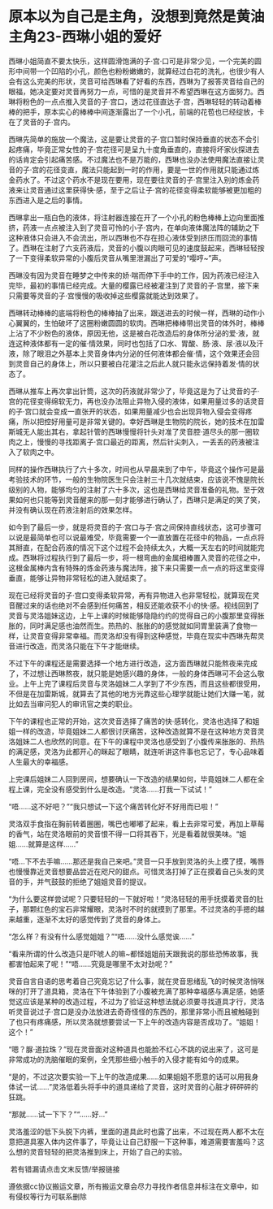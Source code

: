 # 原本以为自己是主角，没想到竟然是黄油主角23-西琳小姐的爱好

西琳小姐简直不要太快乐，这样圆滑饱满的子·宫·口可是非常少见，一个完美的圆形中间带一个凹陷的小孔，颜色也粉粉嫩嫩的，就算经过白花的洗礼，也很少有人会有这么完美的形状，灵音可给西琳看了好看的东西，西琳为了报答灵音给自己的眼福，她决定要对灵音再努力一点，可惜的是灵音并不希望西琳在这方面努力。西琳将粉色的一点点推入灵音的子·宫口，透过花径直达子·宫，西琳轻轻的转动着棒棒的把手，原本实心的棒棒中间逐渐露出了一个小孔，前端的花苞也已经绽放，卡在了灵音的子·宫内。

西琳先简单的施放一个魔法，这是要让灵音的子·宫口暂时保持垂直的状态不会引起疼痛，毕竟正常女性的子·宫花径可是呈九十度角垂直的，直接将坏家伙探进去的话肯定会引起痛苦感。不过魔法也不是万能的，西琳也没办法使用魔法直接让灵音的子·宫的花径变直，魔法只能起到一时的作用，要是一世的作用就只能通过炼金药水了。不过这个药水不是现在要用，现在要往灵音的子·宫里注入别的炼金药液来让灵音通过这里获得快·感，至于之后让子·宫的花径变得柔软能够被更加粗的东西进入是之后的事情。

西琳拿出一瓶白色的液体，将注射器连接在开了一个小孔的粉色棒棒上边向里面推挤，药液一点点被注入到了灵音可怜的小子·宫内，在单向液体魔法阵的辅助之下这种液体只会进入不会流出，所以西琳也不存在担心液体受到挤压而回流的事情了。西琳在注射了六支药液后，灵音的小腹以肉眼可见的速度鼓起来，西琳轻轻按了一下变得柔软异常的小腹后灵音从嘴里泄漏出了可爱的“嘤哼~”声。

西琳没有因为灵音在睡梦之中传来的娇·喘而停下手中的工作，因为药液已经注入完毕，最初的事情已经完成。大量的樱露已经被灌注到了灵音的子·宫里，接下来只需要等灵音的子·宫慢慢的吸收掉这些樱露就能达到效果了。

西琳转动棒棒的底端将粉色的棒棒抽了出来，跟送进去的时候一样，西琳的动作小心翼翼的，生怕破坏了这圈粉嫩圆圆的软肉。西琳把棒棒带出灵音的体外时，棒棒上沾了不少粉色的液体，原因无他，这是被白花改造后的身体所分泌的爱·液，就连这种液体都有一定的催·情效果，同时也包括了口水、胃酸、肠·液、尿·液以及汗液，除了眼泪之外基本上灵音身体内分泌的任何液体都会催·情，这个效果还会回到灵音自己的身体上，所以只要被白花灌注之后此人就只能永远保持着发·情的状态了。

西琳从推车上再次拿出针筒，这次的药液就非常少了，毕竟这是为了让灵音的子·宫的花径变得绵软无力，再也没办法阻止异物入侵的液体，如果用量过多的话灵音的子·宫口就会变成一直张开的状态，如果用量减少也会出现异物入侵会变得疼痛，所以把控好用量可是非常关键的。幸好西琳是生物院的院长，她的技术在加雷斯城无人能出其右，拿起针管的西琳慢慢将针头对准了灵音腔·道尽头的那一圈软肉之上，慢慢的寻找距离子·宫口最近的距离，然后针尖刺入，一丢丢的药液被注入了软肉之中。

同样的操作西琳执行了六十多次，时间也从早晨来到了中午，毕竟这个操作可是最考验技术的环节，一般的生物院医生只会注射三十几次就结束，应该说不愧是院长级别的人物，能够均匀的注射了六十多次，这也是西琳给灵音准备的礼物。至于效果如何也只能等到灵音醒来的那一刻才能够进行确认了，西琳只是满足的笑了笑，并没有确认现在药液注射后的效果怎样。

如今到了最后一步，就是将灵音的子·宫口与子·宫之间保持直线状态，这可步骤可以说是最简单也可以说最难受，毕竟需要一个一直放置在花径中的物品，一点点将其掰直，在配合药液的情况下这个过程不会持续太久，大概一天左右的时间就能完成。西琳将过程执行到了最后一步，将一根弯曲的金属细棒置入灵音的花径之中，这根金属棒内含有特殊的炼金药液与魔法阵，接下来只需要一点一点的将这里变得垂直，能够让异物非常轻松的进入就结束了。

现在已经将灵音的子·宫口变得柔软异常，再有异物进入也非常轻松，就算现在灵音醒过来的话也绝对不会感到任何痛苦，相反还能收获不小的快·感。视线回到了灵音与灵洛姐妹这边，上午上课的时候能够隐隐约约的觉得自己的小腹那里变得胀胀的，同时满足感也油然而生。热热的、胀胀的的感觉就如同胃里装满了食物一样，让灵音变得非常幸福。而灵洛却没有得到这种感觉，毕竟在现实中西琳先帮灵音进行改造，而灵洛只能在下午才能继续。

不过下午的课程还是需要选择一个地方进行改造，这方面西琳就只能熬夜来完成了，不过想让西琳熬夜，就只能是她感兴趣的身体，一般的身体西琳可不会这么敬业。上午上完了课程后灵音与灵洛姐妹二人学到了不少东西，而且这些都很受用，不但是在加雷斯城，就算去了其他的地方光靠这些心理学就能让她们大赚一笔，就比如去当审问犯人的审讯官之类的职业。

下午的课程也正常的开始，这次灵音选择了痛苦的快·感转化，灵洛也选择了和姐姐一样的改造，毕竟姐妹二人都很讨厌痛苦，这种改造就算不是在这种地方灵音灵洛姐妹二人也欣然的同意。在下午的课程中灵洛也感受到了小腹传来胀胀的、热热的满足感，灵洛为此都开心的眯起了眼睛，就连听讲这件事也忘记了，专心品味着人生最大的幸福感。

上完课后姐妹二人回到房间，想要确认一下改造的结果如何，毕竟姐妹二人都在全程上课，完全没有感受到什么是改造。“灵洛……打我一下试试！”

“唔……这不好吧？”“我只想试一下这个痛苦转化好不好用而已啦！”

灵洛双手食指在胸前转着圈圈，嘴巴也嘟嘟了起来，看上去非常可爱，再加上草莓的香气，站在灵洛眼前的灵音恨不得一口将其吞下，光是看着就很美味。“姐姐……就算是这样……”

“唔…下不去手嘛……那还是我自己来吧。”灵音一只手放到灵洛的头上摸了摸，嘴唇也慢慢靠近灵音想要品尝近在咫尺的甜点。可惜灵洛打掉了正在摸着自己头发的灵音的手，并气鼓鼓的拒绝了姐姐灵音的提议。

“为什么要这样尝试呢？只要轻轻的一下就好啦！”灵洛轻轻的用手抚摸着灵音的肚子，那颗红色的宝石非常耀眼，灵洛时不时的就摸到了那里。不过灵洛的手摁的越来越重，逐渐不太好的感觉传到了灵音的身体上。

“怎么样？有没有什么感觉姐姐？”“唔……没什么感觉诶……”

“看来所谓的什么改造只是吓唬人的嘛~都怪姐姐前天跟我说的那些恐怖故事，我都害怕起来了呢！”“唔……究竟是哪里不太对劲呢？”

灵音自言自语的思考着自己究竟忘记了什么事，就在灵音思绪乱飞的时候灵洛悄咪咪的打开了道具箱，灵洛在下午体验到了小腹被充满了那种幸福感与满足感，她感觉这应该是某种的改造过程，不过为了验证这种想法就必须要寻找道具才行，灵洛听灵音说过子·宫口是没办法放进去奇奇怪怪的东西的，那里非常小而且被触碰到了也只有疼痛感，所以灵洛就想要尝试一下上午的改造内容是否成功了。“姐姐！这个！”

“嗯？脲·道拉珠？”现在灵音面对这种道具也能脸不红心不跳的说出来了，这可是非常成功的洗脑催眠的案例，全凭那些细小触手的入侵才能有如今的成果。

“是的，不过这次要实验一下上午的改造成果……如果姐姐不愿意的话可以用我身体试一试……”灵洛低着头将手中的道具递给了灵音，这时灵音的心脏才砰砰砰的狂跳。

“那就……试一下下？”“……好…”

灵洛羞涩的低下头脱下内裤，里面的道具此时也露了出来，不过现在两人都不太在意把道具塞入体内这件事了，毕竟让让自己舒服一下这种事，难道需要害羞吗？这么想的灵音轻轻的把灵洛推到床上，开始了自己的实验。

 若有错漏请点击文末反馈/举报链接

遵依据cc协议搬运文章，所有搬运文章会尽力寻找作者信息并标注在文章中，如有侵权等行为可联系删除
